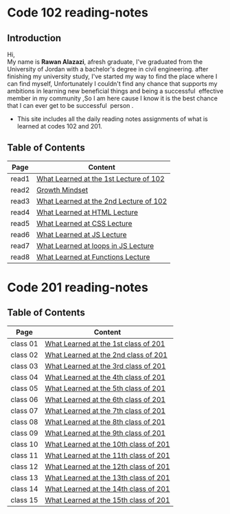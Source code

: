 
# Code 102 reading-notes

## Introduction


Hi,  
My name is **Rawan Alazazi**, afresh graduate,
I've graduated from the University of Jordan with a bachelor's degree in civil engineering. 
after finishing my university study, I've started my way to 
find the place where I can find myself, Unfortunately I couldn't find any chance that supports my ambitions in learning new beneficial things and being a successful  effective member in my community ,So I am here cause I know it is the best chance that I can ever get to be successful  person .   
 - This site includes all the daily reading notes assignments of what is learned at codes 102 and 201.


   


## Table of Contents     

| Page      |   Content  |
| ----------- | ------------|
| read1     |[What Learned at the 1st Lecture of 102](read1.md)       |
| read2   | [Growth Mindset](read2.md)        |
| read3  |  [What Learned at the 2nd Lecture of 102](read3.md)       |
| read4  |  [What Learned at HTML Lecture](read4.md)       |
| read5  |  [What Learned at CSS Lecture](read5.md)       |
| read6  |  [What Learned at JS Lecture](read6.md)       |
| read7  |  [What Learned at loops in JS Lecture](read7.md)       |
| read8  |  [What Learned at Functions Lecture](read8.md)       |

# Code 201 reading-notes      
 

## Table of Contents 

| Page      |   Content  |
| ----------- | ------------|
|class 01 |[What Learned at the 1st class of 201](class01.md)       |
| class 02   | [What Learned at the 2nd class of 201](class02.md)        |
| class 03  |  [What Learned at the 3rd class of 201](class03.md)       |
| class 04  |  [What Learned at the 4th class of 201](class04.md)       |
| class 05  |  [What Learned at the 5th class of 201](class05.md)       |
| class 06  |  [What Learned at the 6th class of 201](class06.md)       |
| class 07  |  [What Learned at the 7th class of 201](class07.md)       |
| class 08  |  [What Learned at the 8th class of 201](class08.md)       |
| class 09  |  [What Learned at the 9th class of 201](class09.md)       |
| class 10  |  [What Learned at the 10th class of 201](class10.md)       |
| class 11  |  [What Learned at the 11th class of 201](class11.md)       |
| class 12  |  [What Learned at the 12th class of 201](class12.md)       |
| class 13  |  [What Learned at the 13th class of 201](class13.md)       |
| class 14  |  [What Learned at the 14th class of 201](class14.md)       |
| class 15  |  [What Learned at the 15th class of 201](class15.md)       |

